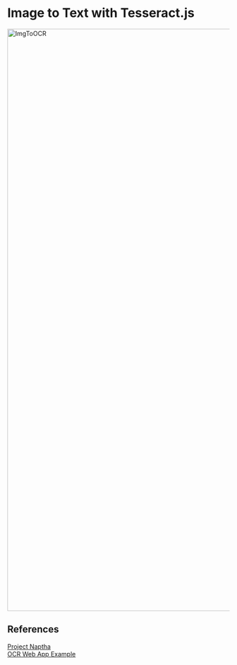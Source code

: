 # Image to Text with Tesseract.js

<img width="1318" alt="ImgToOCR" src="https://github.com/user-attachments/assets/f6f8af2b-e06b-4c11-9da3-0aae5856f8c1">

## References
[Project Naptha](https://github.com/naptha/tesseract.js?tab=readme-ov-file)
<br />
[OCR Web App Example](https://github.com/Hardik-369/OCR_RECOGNITION_WEB_APP)